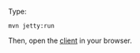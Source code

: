 Type:

```
mvn jetty:run
```

Then, open the [client](http://jsbin.com/mohumifeko/1/edit?html,js,console) in your browser.
